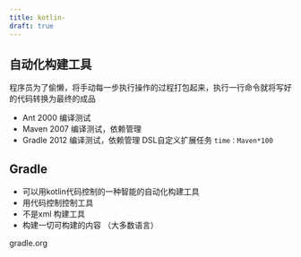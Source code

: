 ```yaml
---
title: kotlin-
draft: true
---
```



## 自动化构建工具

程序员为了偷懒，将手动每一步执行操作的过程打包起来，执行一行命令就将写好的代码转换为最终的成品

- Ant  2000  编译测试
- Maven 2007 编译测试，依赖管理
- Gradle 2012 编译测试，依赖管理 DSL自定义扩展任务 `time：Maven*100`

## Gradle

- 可以用kotlin代码控制的一种智能的自动化构建工具
- 用代码控制控制工具
- 不是xml 构建工具
- 构建一切可构建的内容 （大多数语言）

gradle.org 

